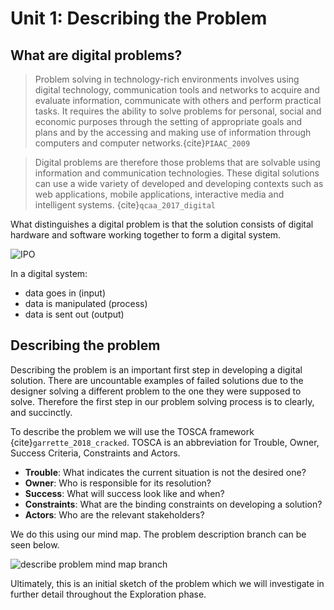 # Unit 1: Describing the Problem

## What are digital problems?

> Problem solving in technology-rich environments involves using digital technology, communication tools and networks to acquire and evaluate information, communicate with others and perform practical tasks. It requires the ability to solve problems for personal, social and economic purposes through the setting of appropriate goals and plans and by the accessing and making use of information through computers and computer networks.{cite}`PIAAC_2009`

> Digital problems are therefore those problems that are solvable using information and communication technologies. These digital solutions can use a wide variety of developed and developing contexts such as web applications, mobile applications, interactive media and intelligent systems. {cite}`qcaa_2017_digital`

What distinguishes a digital problem is that the solution consists of digital hardware and software working together to form a digital system.

![IPO](./../assests/IPO.png)

In a digital system:
- data goes in (input)
- data is manipulated (process)
- data is sent out (output)

## Describing the problem
Describing the problem is an important first step in developing a digital solution. There are uncountable examples of failed solutions due to the designer solving a different problem to the one they were supposed to solve. Therefore the first step in our problem solving process is to clearly, and succinctly.

To describe the problem we will use the TOSCA framework {cite}`garrette_2018_cracked`. TOSCA is an abbreviation for Trouble, Owner, Success Criteria, Constraints and Actors.

- **Trouble**: What indicates the current situation is not the desired one?
- **Owner**: Who is responsible for its resolution?
- **Success**: What will success look like and when?
- **Constraints**: What are the binding constraints on developing a solution?
- **Actors**: Who are the relevant stakeholders?

We do this using our mind map. The problem description branch can be seen below.

![describe problem mind map branch](../assests/mm_descrbe_problem.png)

Ultimately, this is an initial sketch of the problem which we will investigate in further detail throughout the Exploration phase.